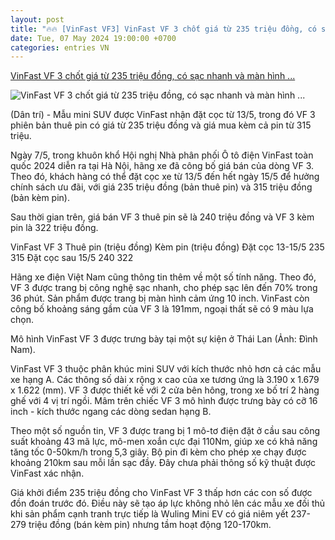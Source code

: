 ```yaml
---
layout: post
title: "🔥🔥 [VinFast VF3] VinFast VF 3 chốt giá từ 235 triệu đồng, có sạc nhanh và màn hình ..."
date: Tue, 07 May 2024 19:00:00 +0700
categories: entries VN
---
```

[VinFast VF 3 chốt giá từ 235 triệu đồng, có sạc nhanh và màn hình ...](https://dantri.com.vn/o-to-xe-may/vinfast-vf-3-chot-gia-tu-235-trieu-dong-co-sac-nhanh-va-man-hinh-cam-ung-20240507181337014.htm)

![VinFast VF 3 chốt giá từ 235 triệu đồng, có sạc nhanh và màn hình ...](https://cdnphoto.dantri.com.vn/8avq0D9R9ZuwEgWtaz_N0PH1ZDE=/zoom/1200_630/2024/05/07/vinfast-vf-3-dinh-nam-copy-edited-crop-1715080311882.jpeg)

(Dân trí) - Mẫu mini SUV được VinFast nhận đặt cọc từ 13/5, trong đó VF 3 phiên bản thuê pin có giá từ 235 triệu đồng và giá mua kèm cả pin từ 315 triệu.

Ngày 7/5, trong khuôn khổ Hội nghị Nhà phân phối Ô tô điện VinFast toàn quốc 2024 diễn ra tại Hà Nội, hãng xe đã công bố giá bán của dòng VF 3. Theo đó, khách hàng có thể đặt cọc xe từ 13/5 đến hết ngày 15/5 để hưởng chính sách ưu đãi, với giá 235 triệu đồng (bản thuê pin) và 315 triệu đồng (bản kèm pin).

Sau thời gian trên, giá bán VF 3 thuê pin sẽ là 240 triệu đồng và VF 3 kèm pin là 322 triệu đồng.

VinFast VF 3 Thuê pin (triệu đồng) Kèm pin (triệu đồng) Đặt cọc 13-15/5 235 315 Đặt cọc sau 15/5 240 322

Hãng xe điện Việt Nam cũng thông tin thêm về một số tính năng. Theo đó, VF 3 được trang bị công nghệ sạc nhanh, cho phép sạc lên đến 70% trong 36 phút. Sản phẩm được trang bị màn hình cảm ứng 10 inch. VinFast còn công bố khoảng sáng gầm của VF 3 là 191mm, ngoại thất sẽ có 9 màu lựa chọn.

Mô hình VinFast VF 3 được trưng bày tại một sự kiện ở Thái Lan (Ảnh: Đình Nam).

VinFast VF 3 thuộc phân khúc mini SUV với kích thước nhỏ hơn cả các mẫu xe hạng A. Các thông số dài x rộng x cao của xe tương ứng là 3.190 x 1.679 x 1.622 (mm). VF 3 được thiết kế với 2 cửa bên hông, trong xe bố trí 2 hàng ghế với 4 vị trí ngồi. Mâm trên chiếc VF 3 mô hình được trưng bày có cỡ 16 inch - kích thước ngang các dòng sedan hạng B.

Theo một số nguồn tin, VF 3 được trang bị 1 mô-tơ điện đặt ở cầu sau công suất khoảng 43 mã lực, mô-men xoắn cực đại 110Nm, giúp xe có khả năng tăng tốc 0-50km/h trong 5,3 giây. Bộ pin đi kèm cho phép xe chạy được khoảng 210km sau mỗi lần sạc đầy. Đây chưa phải thông số kỹ thuật được VinFast xác nhận.

Giá khởi điểm 235 triệu đồng cho VinFast VF 3 thấp hơn các con số được đồn đoán trước đó. Điều này sẽ tạo áp lực không nhỏ lên các mẫu xe đối thủ khi sản phẩm cạnh tranh trực tiếp là Wuling Mini EV có giá niêm yết 237-279 triệu đồng (bán kèm pin) nhưng tầm hoạt động 120-170km.

